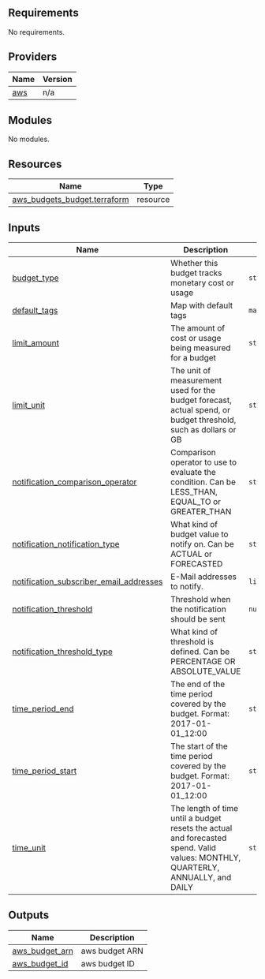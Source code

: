 <!-- BEGIN_TF_DOCS -->
## Requirements

No requirements.

## Providers

| Name | Version |
|------|---------|
| <a name="provider_aws"></a> [aws](#provider\_aws) | n/a |

## Modules

No modules.

## Resources

| Name | Type |
|------|------|
| [aws_budgets_budget.terraform](https://registry.terraform.io/providers/hashicorp/aws/latest/docs/resources/budgets_budget) | resource |

## Inputs

| Name | Description | Type | Default | Required |
|------|-------------|------|---------|:--------:|
| <a name="input_budget_type"></a> [budget\_type](#input\_budget\_type) | Whether this budget tracks monetary cost or usage | `string` | `"COST"` | no |
| <a name="input_default_tags"></a> [default\_tags](#input\_default\_tags) | Map with default tags | `map(string)` | n/a | yes |
| <a name="input_limit_amount"></a> [limit\_amount](#input\_limit\_amount) | The amount of cost or usage being measured for a budget | `string` | `"100"` | no |
| <a name="input_limit_unit"></a> [limit\_unit](#input\_limit\_unit) | The unit of measurement used for the budget forecast, actual spend, or budget threshold, such as dollars or GB | `string` | `"USD"` | no |
| <a name="input_notification_comparison_operator"></a> [notification\_comparison\_operator](#input\_notification\_comparison\_operator) | Comparison operator to use to evaluate the condition. Can be LESS\_THAN, EQUAL\_TO or GREATER\_THAN | `string` | `"GREATER_THAN"` | no |
| <a name="input_notification_notification_type"></a> [notification\_notification\_type](#input\_notification\_notification\_type) | What kind of budget value to notify on. Can be ACTUAL or FORECASTED | `string` | `"FORECASTED"` | no |
| <a name="input_notification_subscriber_email_addresses"></a> [notification\_subscriber\_email\_addresses](#input\_notification\_subscriber\_email\_addresses) | E-Mail addresses to notify. | `list(string)` | n/a | yes |
| <a name="input_notification_threshold"></a> [notification\_threshold](#input\_notification\_threshold) | Threshold when the notification should be sent | `number` | `1` | no |
| <a name="input_notification_threshold_type"></a> [notification\_threshold\_type](#input\_notification\_threshold\_type) | What kind of threshold is defined. Can be PERCENTAGE OR ABSOLUTE\_VALUE | `string` | `"PERCENTAGE"` | no |
| <a name="input_time_period_end"></a> [time\_period\_end](#input\_time\_period\_end) | The end of the time period covered by the budget. Format: 2017-01-01\_12:00 | `string` | `"2087-06-15_00:00"` | no |
| <a name="input_time_period_start"></a> [time\_period\_start](#input\_time\_period\_start) | The start of the time period covered by the budget. Format: 2017-01-01\_12:00 | `string` | `"2017-07-01_00:00"` | no |
| <a name="input_time_unit"></a> [time\_unit](#input\_time\_unit) | The length of time until a budget resets the actual and forecasted spend. Valid values: MONTHLY, QUARTERLY, ANNUALLY, and DAILY | `string` | `"MONTHLY"` | no |

## Outputs

| Name | Description |
|------|-------------|
| <a name="output_aws_budget_arn"></a> [aws\_budget\_arn](#output\_aws\_budget\_arn) | aws budget ARN |
| <a name="output_aws_budget_id"></a> [aws\_budget\_id](#output\_aws\_budget\_id) | aws budget ID |
<!-- END_TF_DOCS -->